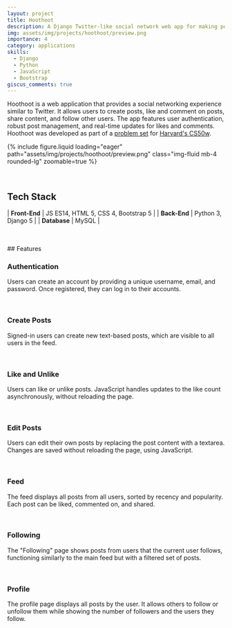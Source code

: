 ```yaml
---
layout: project
title: Hoothoot
description: A Django Twitter-like social network web app for making posts and following people.
img: assets/img/projects/hoothoot/preview.png
importance: 4
category: applications
skills:
  - Django
  - Python
  - JavaScript
  - Bootstrap
giscus_comments: true
---
```


Hoothoot is a web application that provides a social networking experience similar to Twitter. It allows users to create posts, like and comment on posts, share content, and follow other users. The app features user authentication, robust post management, and real-time updates for likes and comments. Hoothoot was developed as part of a [problem set](https://cs50.harvard.edu/web/2020/projects/4/network/) for [Harvard's CS50w](https://cs50.harvard.edu/web/2020/).

{% include figure.liquid loading="eager" path="assets/img/projects/hoothoot/preview.png" class="img-fluid mb-4 rounded-lg" zoomable=true %}

<br>

## Tech Stack

| **Front-End** | JS ES14, HTML 5, CSS 4, Bootstrap 5 |
| **Back-End** | Python 3, Django 5 |
| **Database** | MySQL |

<br>

<br>
## Features
<br>

### Authentication

Users can create an account by providing a unique username, email, and password. Once registered, they can log in to their accounts.

<br>

### Create Posts

Signed-in users can create new text-based posts, which are visible to all users in the feed.

<br>

### Like and Unlike

Users can like or unlike posts. JavaScript handles updates to the like count asynchronously, without reloading the page.

<br>

### Edit Posts

Users can edit their own posts by replacing the post content with a textarea. Changes are saved without reloading the page, using JavaScript.

<br>

### Feed

The feed displays all posts from all users, sorted by recency and popularity. Each post can be liked, commented on, and shared.

<br>

### Following

The "Following" page shows posts from users that the current user follows, functioning similarly to the main feed but with a filtered set of posts.

<br>

### Profile

The profile page displays all posts by the user. It allows others to follow or unfollow them while showing the number of followers and the users they follow.

<br>
